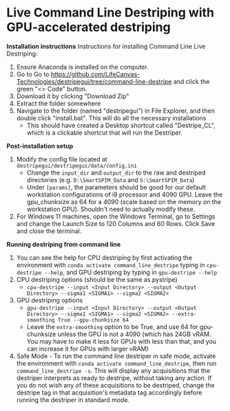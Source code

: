 
Live Command Line Destriping with GPU-accelerated destriping
==============

**Installation instructions**
Instructions for installing Command Line Live Destriping:
1. Ensure Anaconda is installed on the computer.
2. Go to Go to https://github.com/LifeCanvas-Technologies/destripegui/tree/command-line-destripe and click the green "<> Code" button. 
3. Download it by clicking "Download Zip"
4. Extract the folder somewhere
5. Navigate to the folder (named "destripegui") in File Explorer, and then double click "install.bat". This will do all the necessary installations
   * This should have created a Desktop shortcut called "Destripe_CL", which is a clickable shortcut that will run the Destriper.

**Post-installation setup**
1. Modify the config file located at ```destripegui/destripegui/data/config.ini```
   * Change the ```input_dir``` and ```output_dir``` to the raw and destriped directories (e.g. ```D:\SmartSPIM_Data``` and ```S:\SmartSPIM_Data```)
   * Under ```[params]```, the parameters should be good for our default workstation configurations of i9 processor and 4090 GPU. Leave the gpu_chunksize as 64 for a 4090 (scale based on the memory on the workstation GPU). Shouldn't need to actually modify these.
2. For Windows 11 machines, open the Windows Terminal, go to Settings and change the Launch Size to 120 Columns and 60 Rows.  Click Save and close the terminal.

**Running destriping from command line**
1. You can see the help for CPU destriping by first activating the environment with ```conda activate command_line_destripe``` typing in ```cpu-destripe --help```, and GPU destriping by typing in ```gpu-destripe --help```
2. CPU destriping options (should be the same as pystripe)
   * ```cpu-destripe --input <Input Directory> --output <Output Directory> --sigma1 <SIGMA1> --sigma2 <SIGMA2>```
3. GPU destriping options
   * ```gpu-destripe --input <Input Directory> --output <Output Directory> --sigma1 <SIGMA1> --sigma2 <SIGMA2> --extra-smoothing True --gpu-chunksize 64```
   * Leave the ```extra-smoothing``` option to be True, and use 64 for gpu-chunksize unless the GPU is not a 4090 (which has 24GB vRAM. You may have to make it less for GPUs with less than that, and you can increase it for GPUs with larger vRAM)
4. Safe Mode - To run the command line destriper in safe mode, activate the environment with ```conda activate command_line_destripe```, then run ```command_line_destripe -s```.  This will display any acquisitions that the destriper interprets as ready to destripe, without taking any action.  If you do not wish any of these acquisitions to be destriped, change the destripe tag in that acquisition's metadata tag accordingly before running the destriper in standard mode.
